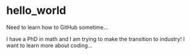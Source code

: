 # hello_world
Need to learn how to GitHub sometime...

I have a PhD in math and I am trying to make the transition to industry!
I want to learn more about coding...
